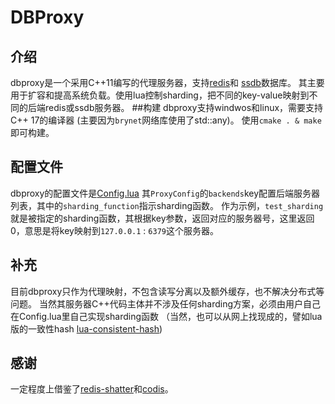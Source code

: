 # DBProxy
## 介绍
dbproxy是一个采用C++11编写的代理服务器，支持[redis](https://github.com/antirez/redis)和 [ssdb](https://github.com/ideawu/ssdb)数据库。
其主要用于扩容和提高系统负载。使用lua控制sharding，把不同的key-value映射到不同的后端redis或ssdb服务器。
##构建
dbproxy支持windwos和linux，需要支持 C++ 17的编译器 (主要因为`brynet`网络库使用了std::any)。
使用`cmake . & make ` 即可构建。

## 配置文件
dbproxy的配置文件是[Config.lua](https://github.com/IronsDu/DBProxy/blob/master/Config.lua)
其`ProxyConfig`的`backends`key配置后端服务器列表，其中的`sharding_function`指示sharding函数。
作为示例，`test_sharding`就是被指定的sharding函数，其根据key参数，返回对应的服务器号，这里返回0，意思是将key映射到`127.0.0.1` : `6379`这个服务器。

## 补充
目前dbproxy只作为代理映射，不包含读写分离以及额外缓存，也不解决分布式等问题。
当然其服务器C++代码主体并不涉及任何sharding方案，必须由用户自己在Config.lua里自己实现sharding函数 （当然，也可以从网上找现成的，譬如lua版的一致性hash [lua-consistent-hash](https://github.com/jaderhs/lua-consistent-hash))

## 感谢
一定程度上借鉴了[redis-shatter](https://github.com/fuzziqersoftware/redis-shatter)和[codis](https://github.com/wandoulabs/codis)。
